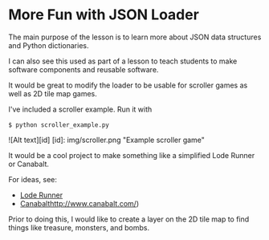 More Fun with JSON Loader
=========================

The main purpose of the lesson is to learn more about JSON
data structures and Python dictionaries.

I can also see this used as part of a lesson to teach 
students to make software components and reusable software.

It would be great to modify the loader to be usable for scroller
games as well as 2D tile map games.

I've included a scroller example.  Run it with

    $ python scroller_example.py

![Alt text][id]
[id]: img/scroller.png "Example scroller game"

It would be a cool project to make something like a simplified 
Lode Runner or Canabalt.

For ideas, see:

* [Lode Runner](http://www.loderunnerclassic.com/)
* [Canabalt]()http://www.canabalt.com/)

Prior to doing this, I would like to create a layer on the 2D tile map
to find things like treasure, monsters, and bombs.